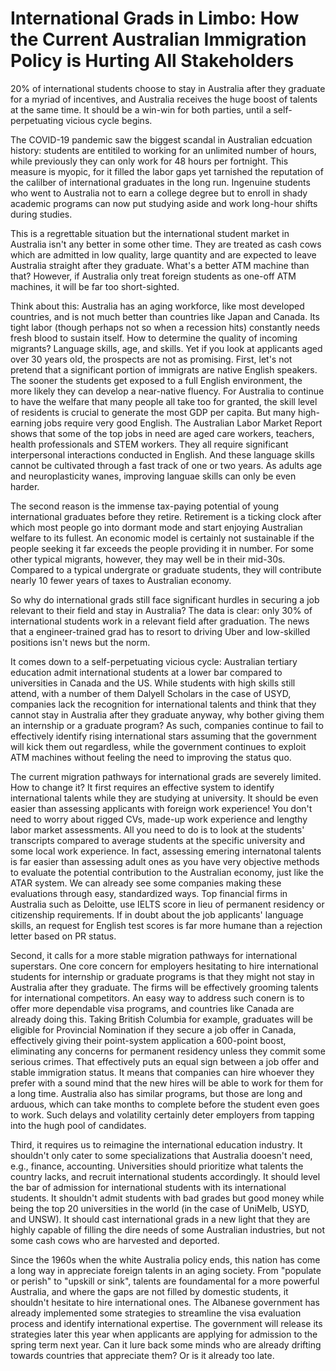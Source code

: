 # International Grads in Limbo: How the Current Australian Immigration Policy is Hurting All Stakeholders

20% of international students choose to stay in Australia after they graduate for a myriad of incentives, and Australia receives the huge boost of talents at the same time. It should be a win-win for both parties, until a self-perpetuating vicious cycle begins.

The COVID-19 pandemic saw the biggest scandal in Australian edcuation history: students are entitiled to working for an unlimited number of hours, while previously they can only work for 48 hours per fortnight. This measure is myopic, for it filled the labor gaps yet tarnished the reputation of the calilber of international graduates in the long run. Ingenuine students who went to Australia not to earn a college degree but to enroll in shady academic programs can now put studying aside and work long-hour shifts during studies.

This is a regrettable situation but the international student market in Australia isn't any better in some other time. They are treated as cash cows which are admitted in low quality, large quantity and are expected to leave Australia straight after they graduate. What's a better ATM machine than that? However, if Australia only treat foreign students as one-off ATM machines, it will be far too short-sighted.

Think about this: Australia has an aging workforce, like most developed countries, and is not much better than countries like Japan and Canada. Its tight labor (though perhaps not so when a recession hits) constantly needs fresh blood to sustain itself. How to determine the quality of incoming migrants? Language skills, age, and skills. Yet if you look at applicants aged over 30 years old, the prospects are not as promising. First, let's not pretend that a significant portion of immigrats are native English speakers. The sooner the students get exposed to a full English environment, the more likely they can develop a near-native fluency. For Australia to continue to have the welfare that many people all take too for granted, the skill level of residents is crucial to generate the most GDP per capita. But many high-earning jobs require very good English. The Australian Labor Market Report shows that some of the top jobs in need are aged care workers, teachers, health professionals and STEM workers. They all require significant interpersonal interactions conducted in English. And these language skills cannot be cultivated through a fast track of one or two years. As adults age and neuroplasticity wanes, improving languae skills can only be even harder.

The second reason is the immense tax-paying potential of young international graduates before they retire. Retirement is a ticking clock after which most people go into dormant mode and start enjoying Australian welfare to its fullest. An economic model is certainly not sustainable if the people seeking it far exceeds the people providing it in number. For some other typical migrants, however, they may well be in their mid-30s. Compared to a typical undergrate or graduate students, they will contribute nearly 10 fewer years of taxes to Australian economy.

So why do international grads still face significant hurdles in securing a job relevant to their field and stay in Australia? The data is clear: only 30% of international students work in a relevant field after graduation. The news that a engineer-trained grad has to resort to driving Uber and low-skilled positions isn't news but the norm.

It comes down to a self-perpetuating vicious cycle: Australian tertiary education admit international students at a lower bar compared to universities in Canada and the US. While students with high skills still attend, with a number of them Dalyell Scholars in the case of USYD, companies lack the recognition for international talents and think that they cannot stay in Australia after they graduate anyway, why bother giving them an internship or a graduate program? As such, companies continue to fail to effectively identify rising international stars assuming that the government will kick them out regardless, while the government continues to exploit ATM machines without feeling the need to improving the status quo.

The current migration pathways for international grads are severely limited. How to change it? It first requires an effective system to identify international talents while they are studying at university. It should be even easier than assessing applicants with foreign work experience! You don't need to worry about rigged CVs, made-up work experience and lengthy labor market assessments. All you need to do is to look at the students' transcripts compared to average students at the specific university and some local work experience. In fact, assessing emering internatonal talents is far easier than assessing adult ones as you have very objective methods to evaluate the potential contribution to the Australian economy, just like the ATAR system. We can already see some companies making these evaluations through easy, standardized ways. Top financial firms in Australia such as Deloitte, use IELTS score in lieu of permanent residency or citizenship requirements. If in doubt about the job applicants' language skills, an request for English test scores is far more humane than a rejection letter based on PR status.

Second, it calls for a more stable migration pathways for international superstars. One core concern for employers hesitating to hire international students for internship or graduate programs is that they might not stay in Australia after they graduate. The firms will be effectively grooming talents for international competitors. An easy way to address such conern is to offer more dependable visa programs, and countries like Canada are already doing this. Taking British Columbia for example, graduates will be eligible for Provincial Nomination if they secure a job offer in Canada, effectively giving their point-system application a 600-point boost, eliminating any concerns for permanent residency unless they commit some serious crimes. That effectively puts an   equal sign between a job offer and stable immigration status. It means that companies can hire whoever they prefer with a sound mind that the new hires will be able to work for them for a long time. Australia also has similar programs, but those are long and arduous, which can take months to complete before the student even goes to work. Such delays and volatility certainly deter employers from tapping into the hugh pool of candidates.

Third, it requires us to reimagine the international education industry. It shouldn't only cater to some specializations that Australia dooesn't need, e.g., finance, accounting. Universities should prioritize what talents the country lacks, and recruit international students accordingly. It should level the bar of admission for international students with its international students. It shouldn't admit students with bad grades but good money while being the top 20 universities in the world (in the case of UniMelb, USYD, and UNSW). It should cast international grads in a new light that they are highly capable of filling the dire needs of some Australian industries, but not some cash cows who are harvested and deported.

Since the 1960s when the white Australia policy ends, this nation has come a long way in appreciate foreign talents in an aging society. From "populate or perish" to "upskill or sink", talents are foundamental for a more powerful Australia, and where the gaps are not filled by domestic students, it shouldn't hesitate to hire international ones. The Albanese government has already implemented some strategies to streamline the visa evaluation process and identify international expertise. The government will release its strategies later this year when  applicants are applying for admission to the spring term next year. Can it lure back some minds who are already drifting towards countries that appreciate them? Or is it already too late.